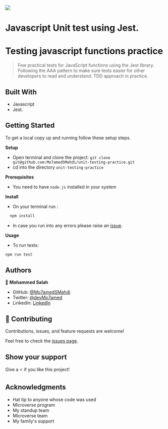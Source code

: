 ![](https://img.shields.io/badge/Microverse-blueviolet)

# Javascript Unit test using Jest.

# Testing javascript functions practice

> Few practical tests for JavaScript functions using the Jest library.
> Following the AAA pattern to make sure tests easier for other developers to read and understand. TDD approach in practice.

## Built With

- Javascript
- Jest.

## Getting Started

To get a local copy up and running follow these setup steps.

**Setup**

- Open terminal and clone the project: `git clone git@github.com:Mo7amedSMahdi/unit-testing-practice.git`
- cd into the directory `unit-testing-practice`

**Prerequisites**

- You need to have `node.js` installed in your system

**Install**

- On your terminal run :

```sh
  npm install
```

- In case you run into any errors please raise an [issue](https://github.com/Mo7amedSMahdi/unit-testing-practice/issues).

**Usage**

- To run tests:

```sh
npm run test

```

## Authors

👤 **Mohammed Salah**

- GitHub: [@Mo7amedSMahdi](https://github.com/Mo7amedSMahdi)
- Twitter: [@devMo7amed](https://twitter.com/devMo7amed)
- LinkedIn: [LinkedIn](https://www.linkedin.com/in/mohammed-mahdi-b20340162/)

## 🤝 Contributing

Contributions, issues, and feature requests are welcome!

Feel free to check the [issues page](../../issues/).

## Show your support

Give a ⭐️ if you like this project!

## Acknowledgments

- Hat tip to anyone whose code was used
- Microverse program
- My standup team
- Microverse team
- My family's support

```

```
